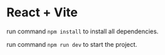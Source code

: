 # React + Vite

run command `npm install` to install all dependencies.

run command `npm run dev` to start the project.
